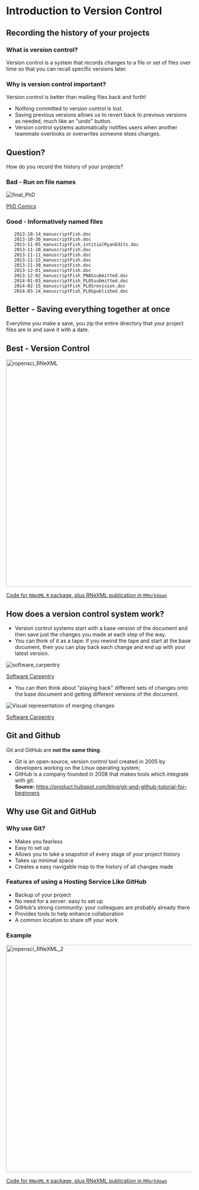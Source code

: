 # Introduction to Version Control

## Recording the history of your projects
### What is version control?
Version control is a system that records changes to a file or set of files over time so that you can recall specific versions later.

### Why is version control important?
Version control is better than mailing files back and forth!
- Nothing committed to version control is lost. 
- Saving previous versions allows us to revert back to previous versions as needed, much like an "undo" button.
- Version control systems automatically notifies users when another teammate overlooks or overwrites someone elses changes.

## Question?
How do you record the history of your projects?

### Bad - Run on file names
![final_PhD](https://user-images.githubusercontent.com/57642282/201141942-94b3395a-9972-442c-a5d9-3d085b28d42a.png)

[PhD Comics](http://www.phdcomics.com)

### Good - Informatively named files
```
   2013-10-14_manuscriptFish.doc
   2013-10-30_manuscriptFish.doc
   2013-11-05_manusctiptFish_intitialRyanEdits.doc
   2013-11-10_manuscriptFish.doc
   2013-11-11_manuscriptFish.doc
   2013-11-15_manuscriptFish.doc
   2013-11-30_manuscriptFish.doc
   2013-12-01_manuscriptFish.doc
   2013-12-02_manuscriptFish_PNASsubmitted.doc
   2014-01-03_manuscriptFish_PLOSsubmitted.doc
   2014-02-15_manuscriptFish_PLOSrevision.doc
   2014-03-14_manuscriptFish_PLOSpublished.doc
```

## Better - Saving everything together at once

Everytime you make a save, you zip the entire directory that your project files are in and save it with a date.

## Best - Version Control
<img width="614" alt="ropensci_RNeXML" src="https://user-images.githubusercontent.com/57642282/201142849-97f7ecda-378c-44d5-a70e-2e07e5f07490.png">

[Code for `RNeXML` `R` package, plus RNeXML publication in `RMarkdown`](https://github.com/ropensci/RNeXML)

## How does a version control system work?
- Version control systems start with a base version of the document and then save just the changes you made at each step of the way.
- You can think of it as a tape: if you rewind the tape and start at the base document, then you can play back each change and end up with your latest version.

![software_carpentry](https://user-images.githubusercontent.com/57642282/201143207-88a9f320-7fe5-4132-9d64-3e1a3914e6ae.png)

[Software Carpentry](https://software-carpentry.org/)

- You can then think about "playing back" different sets of changes onto the base document and getting different versions of the document.

![Visual representation of merging changes](https://user-images.githubusercontent.com/57642282/201143482-23343565-8647-44a7-88b4-ce60469f5ca0.png)

[Software Carpentry](https://software-carpentry.org/)

## Git and Github
Git and GitHub are <b>not the same thing</b>. 
- Git is an open-source, version control tool created in 2005 by developers working on the Linux operating system; 
- GitHub is a company founded in 2008 that makes tools which integrate with git.<br>
<b>Source:</b> https://product.hubspot.com/blog/git-and-github-tutorial-for-beginners

## Why use Git and GitHub

### Why use Git?
- Makes you fearless
- Easy to set up
- Allows you to take a snapshot of every stage of your project history
- Takes up minimal space
- Creates a easy navigable map to the history of all changes made

### Features of using a Hosting Service Like GitHub
- Backup of your project
- No need for a server: easy to set up
- GitHub's strong community: your colleagues are probably already there
- Provides tools to help enhance collaboration
- A common location to share off your work

### Example

<img width="614" alt="ropensci_RNeXML_2" src="https://user-images.githubusercontent.com/57642282/201140953-70eb5137-8a13-4166-ba77-993be59d7921.png">

[Code for `RNeXML` `R` package, plus RNeXML publication in `RMarkdown`](https://github.com/ropensci/RNeXML)
